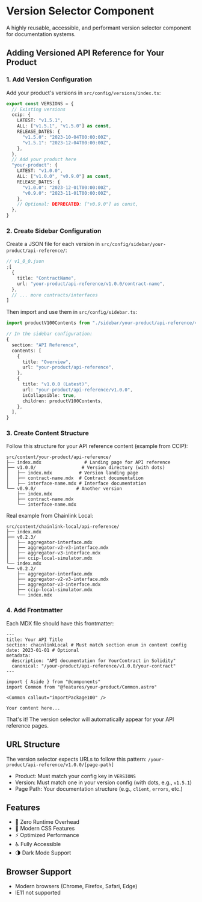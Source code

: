 # Version Selector Component

A highly reusable, accessible, and performant version selector component for documentation systems.

## Adding Versioned API Reference for Your Product

### 1. Add Version Configuration

Add your product's versions in `src/config/versions/index.ts`:

```typescript
export const VERSIONS = {
  // Existing versions
  ccip: {
    LATEST: "v1.5.1",
    ALL: ["v1.5.1", "v1.5.0"] as const,
    RELEASE_DATES: {
      "v1.5.0": "2023-10-04T00:00:00Z",
      "v1.5.1": "2023-12-04T00:00:00Z",
    },
  },
  // Add your product here
  "your-product": {
    LATEST: "v1.0.0",
    ALL: ["v1.0.0", "v0.9.0"] as const,
    RELEASE_DATES: {
      "v1.0.0": "2023-12-01T00:00:00Z",
      "v0.9.0": "2023-11-01T00:00:00Z",
    },
    // Optional: DEPRECATED: ["v0.9.0"] as const,
  },
}
```

### 2. Create Sidebar Configuration

Create a JSON file for each version in `src/config/sidebar/your-product/api-reference/`:

```typescript
// v1_0_0.json
;[
  {
    title: "ContractName",
    url: "your-product/api-reference/v1.0.0/contract-name",
  },
  // ... more contracts/interfaces
]
```

Then import and use them in `src/config/sidebar.ts`:

```typescript
import productV100Contents from "./sidebar/your-product/api-reference/v1_0_0.json"

// In the sidebar configuration:
{
  section: "API Reference",
  contents: [
    {
      title: "Overview",
      url: "your-product/api-reference",
    },
    {
      title: "v1.0.0 (Latest)",
      url: "your-product/api-reference/v1.0.0",
      isCollapsible: true,
      children: productV100Contents,
    },
  ],
}
```

### 3. Create Content Structure

Follow this structure for your API reference content (example from CCIP):

```
src/content/your-product/api-reference/
├── index.mdx                # Landing page for API reference
├── v1.0.0/                 # Version directory (with dots)
│   ├── index.mdx          # Version landing page
│   ├── contract-name.mdx  # Contract documentation
│   ├── interface-name.mdx # Interface documentation
└── v0.9.0/               # Another version
    ├── index.mdx
    ├── contract-name.mdx
    └── interface-name.mdx
```

Real example from Chainlink Local:

```
src/content/chainlink-local/api-reference/
├── index.mdx
├── v0.2.3/
│   ├── aggregator-interface.mdx
│   ├── aggregator-v2-v3-interface.mdx
│   ├── aggregator-v3-interface.mdx
│   ├── ccip-local-simulator.mdx
└── index.mdx
└── v0.2.2/
    ├── aggregator-interface.mdx
    ├── aggregator-v2-v3-interface.mdx
    ├── aggregator-v3-interface.mdx
    ├── ccip-local-simulator.mdx
    └── index.mdx
```

### 4. Add Frontmatter

Each MDX file should have this frontmatter:

```mdx
---
title: Your API Title
section: chainlinkLocal # Must match section enum in content config
date: 2023-01-01 # Optional
metadata:
  description: "API documentation for YourContract in Solidity"
  canonical: "/your-product/api-reference/v1.0.0/your-contract"
---

import { Aside } from "@components"
import Common from "@features/your-product/Common.astro"

<Common callout="importPackage100" />

Your content here...
```

That's it! The version selector will automatically appear for your API reference pages.

## URL Structure

The version selector expects URLs to follow this pattern:
`/your-product/api-reference/v1.0.0/[page-path]`

- Product: Must match your config key in `VERSIONS`
- Version: Must match one in your version config (with dots, e.g., `v1.5.1`)
- Page Path: Your documentation structure (e.g., `client`, `errors`, etc.)

## Features

- 🎯 Zero Runtime Overhead
- 🎨 Modern CSS Features
- ⚡️ Optimized Performance
- ♿️ Fully Accessible
- 🌗 Dark Mode Support

## Browser Support

- Modern browsers (Chrome, Firefox, Safari, Edge)
- IE11 not supported
